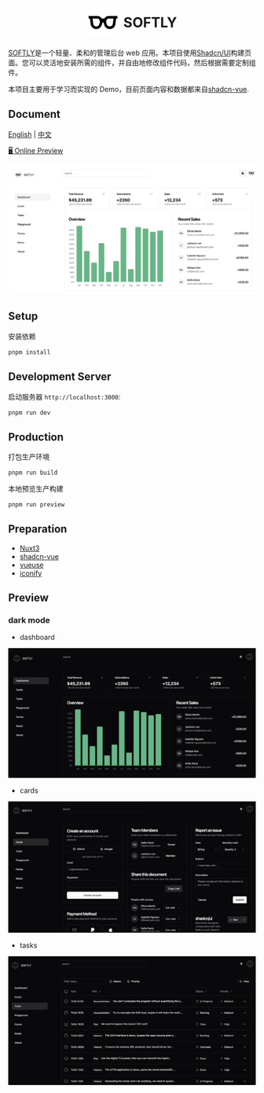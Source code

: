<h1 style="display: flex; align-items: center; justify-content: center;"> 
  <img style="margin-right: 10px" src="./public/logo.svg" />
  <span>SOFTLY<span>
</h1>

[SOFTLY](https://github.com/shellingfordly/softly)是一个轻量、柔和的管理后台 web 应用。本项目使用[Shadcn/UI](https://www.shadcn-vue.com/)构建页面。您可以灵活地安装所需的组件，并自由地修改组件代码，然后根据需要定制组件。

本项目主要用于学习而实现的 Demo，目前页面内容和数据都来自[shadcn-vue](https://www.shadcn-vue.com/examples/dashboard.html).

## Document

[English](https://github.com/shellingfordly/softly/blob/main/README.md) | [中文](https://github.com/shellingfordly/softly/blob/main/README_CN.md)

[🖥 Online Preview](https://softly-two.vercel.app/)

![preview_light](./assets/preview_light.png)

## Setup

安装依赖

```bash
pnpm install
```

## Development Server

启动服务器 `http://localhost:3000`:

```bash
pnpm run dev
```

## Production

打包生产环境

```bash
pnpm run build
```

本地预览生产构建

```bash
pnpm run preview
```

## Preparation

- [Nuxt3](https://nuxt.com/)
- [shadcn-vue](https://www.shadcn-vue.com/)
- [vueuse](https://vueuse.org/)
- [iconify](https://iconify.design/)

## Preview

### dark mode

- dashboard

![preview_dark](./assets/preview_dark.png)

- cards

![cards](./assets/cards.png)

- tasks

![tasks](./assets/tasks.png)
